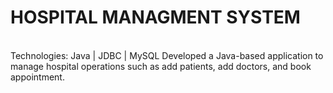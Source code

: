 # HOSPITAL MANAGMENT SYSTEM
<br>Technologies: Java | JDBC | MySQL
Developed a Java-based application to manage hospital operations such as add patients, add doctors, and book appointment.</br>